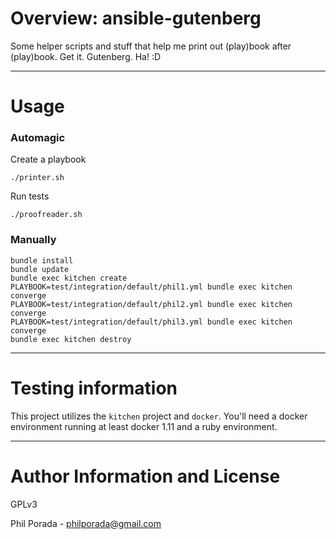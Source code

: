 # Overview: ansible-gutenberg

Some helper scripts and stuff that help me print out (play)book after (play)book. Get it. Gutenberg. Ha! :D

- - - -

# Usage

### Automagic
Create a playbook

    ./printer.sh

Run tests

    ./proofreader.sh

### Manually

    bundle install
    bundle update
    bundle exec kitchen create
    PLAYBOOK=test/integration/default/phil1.yml bundle exec kitchen converge
    PLAYBOOK=test/integration/default/phil2.yml bundle exec kitchen converge
    PLAYBOOK=test/integration/default/phil3.yml bundle exec kitchen converge
    bundle exec kitchen destroy

- - - -

# Testing information

This project utilizes the `kitchen` project and `docker`. You'll need a docker environment running at least docker 1.11 and a ruby environment.

- - - -

# Author Information and License

GPLv3

Phil Porada - philporada@gmail.com
